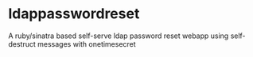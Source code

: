 ldappasswordreset
=================

A ruby/sinatra based self-serve ldap password reset webapp using self-destruct messages with onetimesecret
